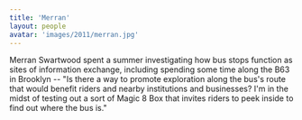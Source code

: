 ```yaml
---
title: 'Merran'
layout: people
avatar: 'images/2011/merran.jpg'
---
```


Merran Swartwood spent a summer investigating how bus stops function as sites of information exchange, including spending some time along the B63 in Brooklyn -- "Is there a way to promote exploration along the bus's route that would benefit riders and nearby institutions and businesses? I'm in the midst of testing out a sort of Magic 8 Box that invites riders to peek inside to find out where the bus is."